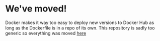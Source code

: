 # We've moved!

Docker makes it way too easy to deploy new versions to Docker Hub as long as the Dockerfile is in a repo of its own. This repository is sadly too generic so everything was moved [here](https://github.com/DillonAd/purescript-by-example-env)
